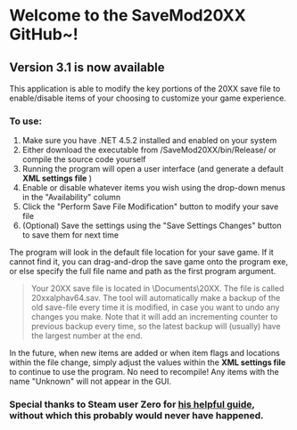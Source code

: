 # Welcome to the SaveMod20XX GitHub~!
## Version 3.1 is now available

This application is able to modify the key portions of the 20XX save file to enable/disable items of your choosing to customize your game experience.

### To use:
1. Make sure you have .NET 4.5.2 installed and enabled on your system
2. Either download the executable from /SaveMod20XX/bin/Release/ or compile the source code yourself
3. Running the program will open a user interface (and generate a default **XML settings file** )
4. Enable or disable whatever items you wish using the drop-down menus in the "Availability" column
5. Click the "Perform Save File Modification" button to modify your save file
6. (Optional) Save the settings using the "Save Settings Changes" button to save them for next time

The program will look in the default file location for your save game. If it cannot find it, you can drag-and-drop the save game onto the program exe, or else specify the full file name and path as the first program argument.

> Your 20XX save file is located in \Documents\20XX\. The file is called 20xxalphav64.sav. The tool will automatically make a backup of the old save-file every time it is modified, in case you want to undo any changes you make. Note that it will add an incrementing counter to previous backup every time, so the latest backup will (usually) have the largest number at the end.


In the future, when new items are added or when item flags and locations within the file change, simply adjust the values within the **XML settings file** to continue to use the program. No need to recompile! Any items with the name "Unknown" will not appear in the GUI.


### Special thanks to Steam user Zero for [his helpful guide](http://steamcommunity.com/sharedfiles/filedetails/?id=776854746), without which this probably would never have happened.
